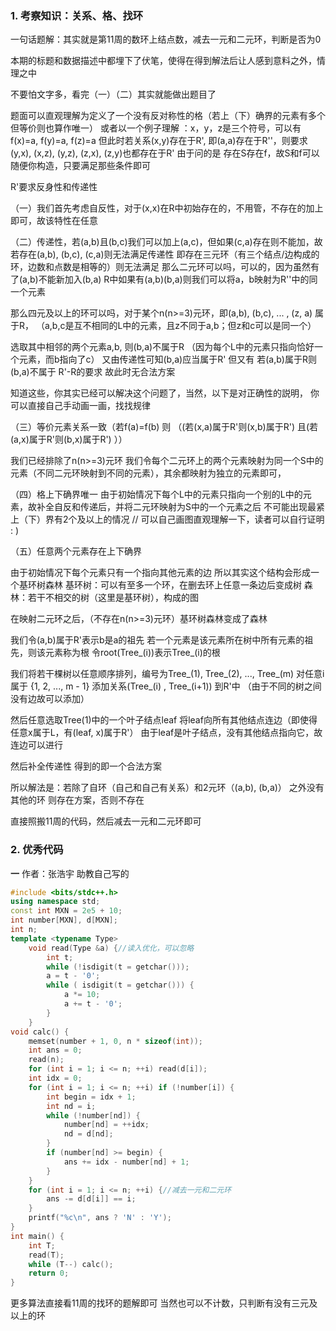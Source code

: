 
### 1. 考察知识：关系、格、找环

一句话题解：其实就是第11周的数环上结点数，减去一元和二元环，判断是否为0

本期的标题和数据描述中都埋下了伏笔，使得在得到解法后让人感到意料之外，情理之中

不要怕文字多，看完（一）（二）其实就能做出题目了

题面可以直观理解为定义了一个没有反对称性的格（若上（下）确界的元素有多个但等价则也算作唯一）
或者以一个例子理解
：x，y，z是三个符号，可以有f(x)=a, f(y)=a, f(z)=a
但此时若关系(x,y)存在于R', 即(a,a)存在于R''，则要求(y,x), (x,z), (y,z), (z,x), (z,y)也都存在于R'
由于问的是 存在S存在f，故S和f可以随便你构造，只要满足那些条件即可




R'要求反身性和传递性

（一）我们首先考虑自反性，对于(x,x)在R中初始存在的，不用管，不存在的加上即可，故该特性在任意


（二）传递性，若(a,b)且(b,c)我们可以加上(a,c)，但如果(c,a)存在则不能加，故若存在(a,b), (b,c), (c,a)则无法满足传递性
即存在三元环（有三个结点/边构成的环，边数和点数是相等的）则无法满足
那么二元环可以吗，可以的，因为虽然有了(a,b)不能新加入(b,a) R中如果有(a,b)(b,a)则我们可以将a，b映射为R''中的同一个元素

那么四元及以上的环可以吗，对于某个n(n>=3)元环，即(a,b), (b,c), ... , (z, a) 属于R， （a,b,c是互不相同的L中的元素，且z不同于a,b；但z和c可以是同一个）

选取其中相邻的两个元素a,b,
则(b,a)不属于R （因为每个L中的元素只指向恰好一个元素，而b指向了c）
又由传递性可知(b,a)应当属于R'
但又有  若(a,b)属于R则(b,a)不属于 R'-R的要求
故此时无合法方案

知道这些，你其实已经可以解决这个问题了，当然，以下是对正确性的説明，
你可以直接自己手动画一画，找找规律


（三）等价元素关系一致（若f(a)=f(b) 则 （(若(x,a)属于R'则(x,b)属于R') 且(若(a,x)属于R'则(b,x)属于R') ））

我们已经排除了n(n>=3)元环
我们令每个二元环上的两个元素映射为同一个S中的元素（不同二元环映射到不同的元素），其余都映射为独立的元素即可，

（四）格上下确界唯一
由于初始情况下每个L中的元素只指向一个别的L中的元素，故补全自反和传递后，并将二元环映射为S中的一个元素之后
不可能出现最紧上（下）界有2个及以上的情况 // 可以自己画图直观理解一下，读者可以自行证明 : )

（五）任意两个元素存在上下确界

由于初始情况下每个元素只有一个指向其他元素的边
所以其实这个结构会形成一个基环树森林
基环树：可以有至多一个环，在删去环上任意一条边后变成树
森林：若干不相交的树（这里是基环树），构成的图

在映射二元环之后，（不存在n(n>=3)元环）基环树森林变成了森林

我们令(a,b)属于R'表示b是a的祖先
若一个元素是该元素所在树中所有元素的祖先，则该元素称为根
令root(Tree_(i))表示Tree_(i)的根

我们将若干棵树以任意顺序排列，编号为Tree_(1), Tree_(2), ..., Tree_(m)
对任意i 属于 {1, 2, ..., m - 1}
添加关系(Tree_(i) , Tree_(i+1)) 到R'中 （由于不同的树之间没有边故可以添加）

然后任意选取Tree(1)中的一个叶子结点leaf
将leaf向所有其他结点连边（即使得任意x属于L，有(leaf, x)属于R'）
由于leaf是叶子结点，没有其他结点指向它，故连边可以进行

然后补全传递性
得到的即一个合法方案

所以解法是：若除了自环（自己和自己有关系）和2元环（(a,b), (b,a)） 之外没有其他的环
则存在方案，否则不存在

直接照搬11周的代码，然后减去一元和二元环即可


### 2. 优秀代码
**一**
作者：张浩宇
助教自己写的


```c++
#include <bits/stdc++.h>
using namespace std;
const int MXN = 2e5 + 10;
int number[MXN], d[MXN];
int n;
template <typename Type>
	void read(Type &a) {//读入优化，可以忽略
		int t;
		while (!isdigit(t = getchar()));
		a = t - '0';
		while ( isdigit(t = getchar())) {
			a *= 10;
			a += t - '0';
		}
	}
void calc() {
	memset(number + 1, 0, n * sizeof(int));
	int ans = 0;
	read(n);
	for (int i = 1; i <= n; ++i) read(d[i]);
    int idx = 0;
	for (int i = 1; i <= n; ++i) if (!number[i]) {
	    int begin = idx + 1;
		int nd = i;
		while (!number[nd]) {
			number[nd] = ++idx; 
			nd = d[nd];
		}
		if (number[nd] >= begin) {
			ans += idx - number[nd] + 1;
		}
	}
	for (int i = 1; i <= n; ++i) {//减去一元和二元环
		ans -= d[d[i]] == i;
	}
	printf("%c\n", ans ? 'N' : 'Y');
}
int main() {
	int T;
	read(T);
	while (T--) calc();
	return 0;
}


```
更多算法直接看11周的找环的题解即可
当然也可以不计数，只判断有没有三元及以上的环